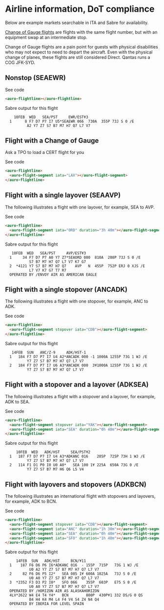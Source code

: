 # Airline information, DoT compliance

Below are example markets searchable in ITA and Sabre for availability.

[Change of Gauge flights](https://www.travelweekly.com/Mark-Pestronk/Agents-must-identify-change-of-gauge-services)  are flights with the same flight number, but with an equipment swap at an intermediate stop.

<auro-alerts information>Change of Gauge flights are a pain point for guests with physical disabilities who may not expect to need to depart the aircraft. Even with the physical change of planes, these flights are still considered Direct. Qantas runs a COG JFK-SYD.</auro-alerts>

## Nonstop (SEAEWR)

<div class="exampleWrapper">
  <auro-flightline></auro-flightline>
</div>

<auro-accordion alignRight>
  <span slot="trigger">See code</span>

  ```html
  <auro-flightline></auro-flightline>
  ```

  Sabre output for this flight

  ```
      10FEB  WED   SEA/PST     EWR/EST¥3
    1      8 F7 D7 P7 I7 U5*SEAEWR 066  730A  355P 73J S 0 /E
            A2 Y7 Z7 S7 B7 M7 H7 Q7 L7 V7
  ```

</auro-accordion>

## Flight with a Change of Gauge

Ask a TPO to load a CERT flight for you

<div class="exampleWrapper">
  <auro-flightline>
    <auro-flight-segment iata="LAX"></auro-flight-segment>
  </auro-flightline>
</div>

<auro-accordion alignRight>
  <span slot="trigger">See code</span>

  ```html
  <auro-flightline>
    <auro-flight-segment iata="LAX"></auro-flight-segment>
  </auro-flightline>
  ```

</auro-accordion>

## Flight with a single layover (SEAAVP)

The following illustrates a flight with one layover, for example, SEA to AVP.

<div class="exampleWrapper">
  <auro-flightline>
    <auro-flight-segment iata="ORD" duration="3h 40m"></auro-flight-segment>
  </auro-flightline>
</div>

<auro-accordion alignRight>
  <span slot="trigger">See code</span>

  ```html
  <auro-flightline>
    <auro-flight-segment iata="ORD" duration="3h 40m"></auro-flight-segment>
  </auro-flightline>
  ```

Sabre output for this flight

```
   10FEB  WED   SEA/PST     AVP/EST¥3
  1     34 F7 D7 P7 A0 Y7 Z7*SEAORD 080  810A  208P 73J S 0 /E
           S7 B7 M7 H7 Q7 L7 V7 K7 G7
  2  *4121 Y7 S7 B7 M7 H7 Q7    AVP   N  455P  752P ERJ 0 XJS /E
           L7 V7 K7 G7 T7 R7
  OPERATED BY /ENVOY AIR AS AMERICAN EAGLE
```

</auro-accordion>

## Flight with a single stopover (ANCADK)

The following illustrates a flight with one stopover, for example, ANC to ADK.


<div class="exampleWrapper">
  <auro-flightline>
    <auro-flight-segment stopover iata="CDB"></auro-flight-segment>
  </auro-flightline>
</div>

<auro-accordion alignRight>
  <span slot="trigger">See code</span>

  ```html
  <auro-flightline>
    <auro-flight-segment stopover iata="CDB"></auro-flight-segment>
  </auro-flightline>
  ```

  Sabre output for this flight

```
   14FEB  SUN   ANC/Z-9     ADK/HST-1
  1   184 F7 D7 P7 I7 U4 A2*ANCADK 000 -1 1000A 1255P 73G 1 WJ /E
          Y7 Z7 S7 B7 M7 H7 Q7 L7 V7
  2   184 F7 D7 P7 I7 U6 A3*ANCADK 000  3¥1000A 1255P 73G 1 WJ /E
          Y7 Z7 S7 B7 M7 H7 Q7 L7 V7
```

</auro-accordion>

## Flight with a stopover and a layover (ADKSEA)

The following illustrates a flight with a stopover and a layover, for example, ADK to SEA.


<div class="exampleWrapper">
  <auro-flightline>
    <auro-flight-segment stopover iata="YAK"></auro-flight-segment>
    <auro-flight-segment iata="SEA" duration="0h 40m"></auro-flight-segment>
  </auro-flightline>
</div>

<auro-accordion alignRight>
  <span slot="trigger">See code</span>

  ```html
  <auro-flightline>
    <auro-flight-segment stopover iata="YAK"></auro-flight-segment>
    <auro-flight-segment iata="SEA" duration="0h 40m"></auro-flight-segment>
  </auro-flightline>
  ```

  Sabre output for this flight

```
     10FEB  WED   ADK/HST     SEA/PST¥2
  1   187 F7 D7 P7 I7 U4 A3*ADKANC 016    205P  725P 73H 1 WJ /E
          Y7 Z7 S7 B7 M7 H7 Q7 L7 V7
  2   114 F1 D1 P0 I0 U0 A0*   SEA 100 1¥ 225A  650A 73G 0 /E
          Y7 Z7 S7 B7 M7 H6 Q6 L5 V4
```

</auro-accordion>

## Flight with layovers and stopovers (ADKBCN)

The following illustrates an international flight with stopovers and layovers, for example, ADK to BCN.

<div class="exampleWrapper">
  <auro-flightline>
    <auro-flight-segment stopover iata="YAK"></auro-flight-segment>
    <auro-flight-segment stopover iata="WRG"></auro-flight-segment>
    <auro-flight-segment iata="SEA" duration="0h 40m"></auro-flight-segment>
    <auro-flight-segment iata="BOS" duration="1h 40m"></auro-flight-segment>
    <auro-flight-segment iata="DUB" duration="13h 40m"></auro-flight-segment>
  </auro-flightline>
</div>

<auro-accordion alignRight>
  <span slot="trigger">See code</span>

  ```html
  <auro-flightline>
    <auro-flight-segment stopover iata="CDB"></auro-flight-segment>
    <auro-flight-segment iata="ANC" duration="1h 30m"></auro-flight-segment>
    <auro-flight-segment iata="SEA" duration="0h 40m"></auro-flight-segment>
    <auro-flight-segment iata="SFO" duration="1h 40m"></auro-flight-segment>
  </auro-flightline>
  ```

  Sabre output for this flight

```
     14FEB  SUN   ADK/HST     BCN/¥11
  1    187 F6 D6 P6 I6*ADKANC 016  - 155P  715P   73G 1 WJ /E
           U0 A2 Y7 Z7 S7 B7 M7 H7 Q7 L7 V7
  2     82 F6 D6 P5 I2*   SEA 085 1¥ 600A 1025A   73J S 0 /E
           U0 A0 Y7 Z7 S7 B7 M7 H7 Q7 L7 V7
  3  *2352 F3 D3 P2 I0*   SFO 066    355P  603P   E75 S 0 /E
           U0 A0 Y7 Z7 S7 B7 M7 H7 Q7 L7 V7
  OPERATED BY /HORIZON AIR AS ALASKAHORIZON
  4LV*2622 W4 E4 T4 Y4*   BCN        800P  430P¥1 332 DS/G 0 QS
           B4 H4 K4 M4 L4 F4 V4 S4 Z4 N4 Q4
  OPERATED BY IBERIA FOR LEVEL SPAIN
```

</auro-accordion>
